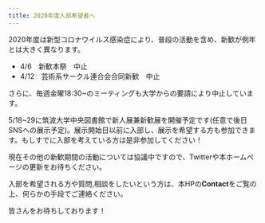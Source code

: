 ```yaml
---
title: 2020年度入部希望者へ
---
```

2020年度は新型コロナウイルス感染症により、普段の活動を含め、新歓が例年とは大きく異なります。

* 4/6　新歓本祭　中止
* 4/12　芸術系サークル連合会合同新歓　中止

さらに、毎週金曜18:30~のミーティングも大学からの要請により中止しています。

5/18~29に筑波大学中央図書館で新人展兼新歓展を開催予定です(任意で後日SNSへの展示予定)。展示開始日以前に入部し、展示を希望する方も参加できます。もしすでに入部を考えている方は是非参加してください！

現在その他の新歓期間の活動については協議中ですので、Twitterや本ホームページの更新をお待ちください。

入部を希望される方や質問,相談をしたいという方は、本HPの**Contact**をご覧の上、何らかの手段でご連絡ください。

皆さんをお待ちしております！